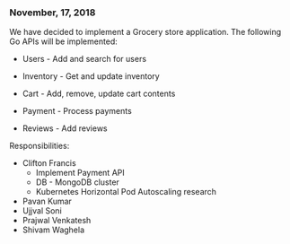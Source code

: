 ### November, 17, 2018

We have decided to implement a Grocery store application. The following Go APIs will be implemented:

- Users - Add and search for users

- Inventory - Get and update inventory

- Cart - Add, remove, update cart contents

- Payment - Process payments

- Reviews - Add reviews 



Responsibilities:

- Clifton Francis
  - Implement Payment API
  - DB - MongoDB cluster
  - Kubernetes Horizontal Pod Autoscaling research
- Pavan Kumar
- Ujjval Soni
- Prajwal Venkatesh
- Shivam Waghela